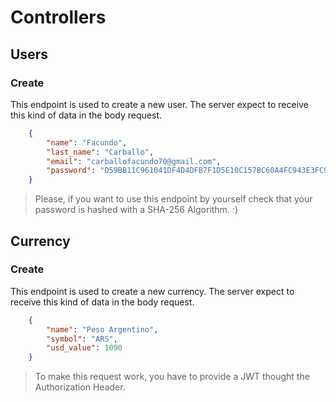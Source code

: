 # Controllers

## Users
### Create
This endpoint is used to create a new user. The server expect to receive this kind of data in the body request.
```json
    {
        "name": "Facundo",
        "last_name": "Carballo",
        "email": "carballofacundo70@gmail.com",
        "password": "D59BB11C961041DF4D4DFB7F1D5E10C157BC60A4FC943E3FC9B7CE59B91DCA7A"
    }
```
> Please, if you want to use this endpoint by yourself check that your password is hashed with a SHA-256 Algorithm. :)

## Currency
### Create
This endpoint is used to create a new currency. The server expect to receive this kind of data in the body request.
```json
    {
        "name": "Peso Argentino",
        "symbol": "ARS",
        "usd_value": 1090
    }
```
> To make this request work, you have to provide a JWT thought the Authorization Header.